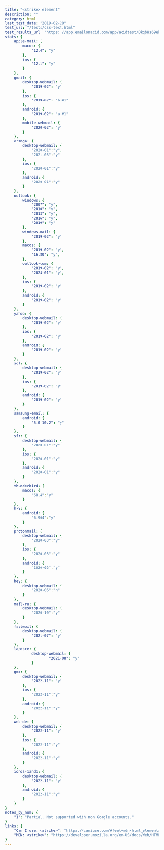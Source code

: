 ```yaml
---
title: "<strike> element"
description: ""
category: html
last_test_date: "2019-02-28"
test_url: "/tests/css-text.html"
test_results_url: "https: //app.emailonacid.com/app/acidtest/DkqbHs69ek5UnK6uhZ7Uj0n5GVQNTP4Z1FvgXvnKyEoTM/list"
stats: {
	apple-mail: {
		macos: {
			"12.4": "y"
		},
		ios: {
			"12.1": "y"
		}
	},
	gmail: {
		desktop-webmail: {
			"2019-02": "y"
		},
		ios: {
			"2019-02": "a #1"
		},
		android: {
			"2019-02": "a #1"
		},
        mobile-webmail: {
            "2020-02": "y"
        }
	},
    orange: {
        desktop-webmail: {
            "2020-01":"y",
            "2021-03":"y"
        },
        ios: {
            "2020-01":"y"
        },
        android: {
            "2020-01":"y"
        }
    },
	outlook: {
		windows: {
			"2007": "y",
			"2010": "y",
			"2013": "y",
			"2016": "y",
			"2019": "y"
		},
		windows-mail: {
			"2019-02": "y"
		},
		macos: {
			"2019-02": "y",
			"16.80": "y",
		},
		outlook-com: {
			"2019-02": "y",
			"2024-01": "y",
		},
		ios: {
			"2019-02": "y"
		},
		android: {
			"2019-02": "y"
		}
	},
	yahoo: {
		desktop-webmail: {
			"2019-02": "y"
		},
		ios: {
			"2019-02": "y"
		},
		android: {
			"2019-02": "y"
		}
	},
	aol: {
		desktop-webmail: {
			"2019-02": "y"
		},
		ios: {
			"2019-02": "y"
		},
		android: {
			"2019-02": "y"
		}
	},
	samsung-email: {
		android: {
			"5.0.10.2": "y"
		}
	},
    sfr: {
        desktop-webmail: {
            "2020-01":"y"
        },
        ios: {
            "2020-01":"y"
        },
        android: {
            "2020-01":"y"
        }
    },
	thunderbird: {
		macos: {
			"68.4":"y"
		}
	},
	k-9: {
		android: {
			"6.904":"y"
		}
  	},
    protonmail: {
        desktop-webmail: {
            "2020-03":"y"
        },
        ios: {
            "2020-03":"y"
        },
        android: {
            "2020-03":"y"
        }
    },
    hey: {
        desktop-webmail: {
            "2020-06":"n"
        }
    },
    mail-ru: {
        desktop-webmail: {
            "2020-10":"y"
        }
    },
	fastmail: {
		desktop-webmail: {
			"2021-07": "y"
		}
	},
	laposte: {
			desktop-webmail: {
					"2021-08": "y"
			}
	},
	gmx: {
		desktop-webmail: {
			"2022-11": "y"
		},
		ios: {
			"2022-11":"y"
		},
		android: {
			"2022-11":"y"
		}
	},
	web-de: {
		desktop-webmail: {
			"2022-11": "y"
		},
		ios: {
			"2022-11":"y"
		},
		android: {
			"2022-11":"y"
		}
	},
	ionos-1and1: {
		desktop-webmail: {
			"2022-11": "y"
		},
		android: {
			"2022-11":"y"
		}
	}
}
notes_by_num: {
    "1": "Partial. Not supported with non Google accounts."
}
links: {
	"Can I use: <strike>": "https://caniuse.com/#feat=mdn-html_elements_strike",
	"MDN: <strike>": "https://developer.mozilla.org/en-US/docs/Web/HTML/Element/strike"
}
---
```

